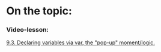 # On the topic:

### Video-lesson:

[9.3. Declaring variables via var, the "pop-up" moment/logic.](https://go.skillbox.ru/profession/profession-fullstack-js/js/7a826444-4150-4f5d-9ae1-87d3f7bea2b3/videolesson)
